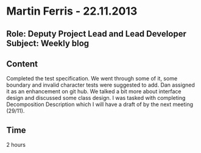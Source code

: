 Martin Ferris - 22.11.2013
===============
Role: Deputy Project Lead and Lead Developer
Subject: Weekly blog
---------------

Content
-------
Completed the test specification. We went through some of it, some boundary and invalid character tests were suggested to add. Dan assigned it as an enhancement on git hub. We talked a bit more about interface design and discussed some class design. I was tasked with completing Decomposition Description which I will have a draft of by the next meeting (29/11).

Time
----
2 hours
